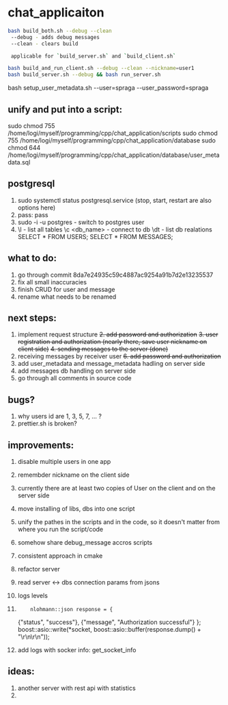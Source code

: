 # chat_applicaiton
```bash
bash build_both.sh --debug --clean
 --debug - adds debug messages
 --clean - clears build 

 applicable for `build_server.sh` and `build_client.sh` 

bash build_and_run_client.sh --debug --clean --nickname=user1
bash build_server.sh --debug && bash run_server.sh 
```

bash setup_user_metadata.sh --user=spraga --user_password=spraga

## unify and put into a script: 
sudo chmod 755 /home/logi/myself/programming/cpp/chat_application/scripts
sudo chmod 755 /home/logi/myself/programming/cpp/chat_application/database
sudo chmod 644 /home/logi/myself/programming/cpp/chat_application/database/user_metadata.sql

## postgresql
1. sudo systemctl status postgresql.service (stop, start, restart are also options here)
2. pass: pass
3. sudo -i -u postgres - switch to postgres user
4. 
    \l - list all tables
    \c <db_name> - connect to db
    \dt - list db realations
    SELECT * FROM USERS;
    SELECT * FROM MESSAGES;

## what to do:
1. go through commit 8da7e24935c59c4887ac9254a91b7d2e13235537
2. fix all small inaccuracies
3. finish CRUD for user and message
4. rename what needs to be renamed
    
## next steps:
1. implement request structure
~~2. add password and authorization~~
~~3. user registration and authorization (nearly there, save user nickname on client side)~~ 
~~4. sending messages to the server (done)~~
5. receiving messages by receiver user 
~~6. add password and authorization~~
7. add user_metadata and message_metadata hadling on server side 
8. add messages db handling on server side 
9. go through all comments in source code 

## bugs? 
1. why users id are 1, 3, 5, 7, ... ?
2. prettier.sh is broken?

## improvements:
1. disable multiple users in one app
2. remembder nickname on the client side
3. currently there are at least two copies of User on the client and on the server side
4. move installing of libs, dbs into one script
5. unify the pathes in the scripts and in the code, so it doesn't matter from where you run the script/code
6. somehow share debug_message accros scripts
7. consistent approach in cmake 
8. refactor server 
9. read server <-> dbs connection params from jsons
10. logs levels
11.         nlohmann::json response = {
    {"status", "success"},
    {"message", "Authorization successful"}
};
boost::asio::write(*socket, boost::asio::buffer(response.dump() + "\r\n\r\n"));

12. add logs with socker info: get_socket_info 

## ideas:
1. another server with rest api with statistics
2. 

